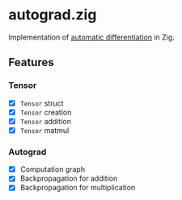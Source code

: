 # autograd.zig

Implementation of [automatic differentiation](https://pytorch.org/tutorials/beginner/blitz/autograd_tutorial.html)
in Zig.

## Features

### Tensor
- [x] `Tensor` struct
- [x] `Tensor` creation
- [x] `Tensor` addition
- [x] `Tensor` matmul

### Autograd
- [x] Computation graph
- [x] Backpropagation for addition
- [x] Backpropagation for multiplication
